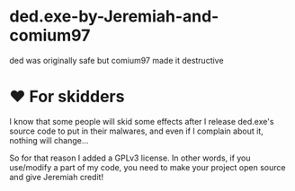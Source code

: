 # ded.exe-by-Jeremiah-and-comium97
ded was originally safe but comium97 made it destructive

# ❤️ For skidders
I know that some people will skid some effects after I release ded.exe's source code to put in their malwares, and even if I complain about it, nothing will change...

So for that reason I added a GPLv3 license. In other words, if you use/modify a part of my code, you need to make your project open source and give Jeremiah credit!
